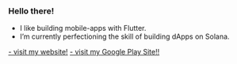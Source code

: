 ### Hello there!



- I like building mobile-apps with Flutter.
- I’m currently perfectioning the skill of building dApps on Solana.

[- visit my website!](https://m2dt.emptea.xyz)
[- visit my Google Play Site!!](https://play.google.com/store/apps/dev?id=6872307174297508367)

